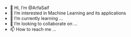 - 👋 Hi, I’m @ArfaSaif
- 👀 I’m interested in Machine Learning and its applications
- 🌱 I’m currently learning ...
- 💞️ I’m looking to collaborate on ...
- 📫 How to reach me ...

<!---
ArfaSaif/ArfaSaif is a ✨ special ✨ repository because its `README.md` (this file) appears on your GitHub profile.
You can click the Preview link to take a look at your changes.
--->
